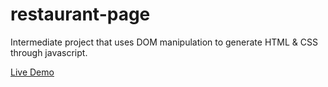 # restaurant-page

Intermediate project that uses DOM manipulation to generate HTML & CSS through javascript.

[Live Demo](https://paulinalasko.github.io/restaurant-page)
